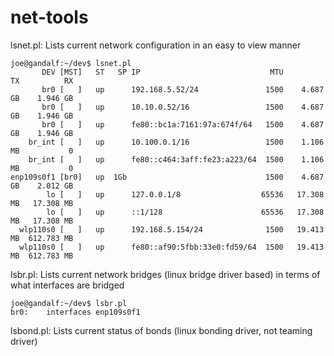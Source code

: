 # net-tools

lsnet.pl:  Lists current network configuration in an easy to view manner

    joe@gandalf:~/dev$ lsnet.pl 
           DEV [MST]   ST   SP IP                             MTU          TX          RX
           br0 [   ]   up      192.168.5.52/24               1500    4.687 GB    1.946 GB
           br0 [   ]   up      10.10.0.52/16                 1500    4.687 GB    1.946 GB
           br0 [   ]   up      fe80::bc1a:7161:97a:674f/64   1500    4.687 GB    1.946 GB
        br_int [   ]   up      10.100.0.1/16                 1500    1.106 MB           0
        br_int [   ]   up      fe80::c464:3aff:fe23:a223/64  1500    1.106 MB           0
    enp109s0f1 [br0]   up  1Gb                               1500    4.687 GB    2.012 GB
            lo [   ]   up      127.0.0.1/8                  65536   17.308 MB   17.308 MB
            lo [   ]   up      ::1/128                      65536   17.308 MB   17.308 MB
      wlp110s0 [   ]   up      192.168.5.154/24              1500   19.413 MB  612.783 MB
      wlp110s0 [   ]   up      fe80::af90:5fbb:33e0:fd59/64  1500   19.413 MB  612.783 MB


lsbr.pl:  Lists current network bridges (linux bridge driver based) in terms of what interfaces are bridged

    joe@gandalf:~/dev$ lsbr.pl 
    br0:	interfaces enp109s0f1


lsbond.pl:  Lists current status of bonds (linux bonding driver, not teaming driver)

